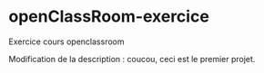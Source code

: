 # openClassRoom-exercice
Exercice cours openclassroom

Modification de la description : coucou, ceci est le premier projet.